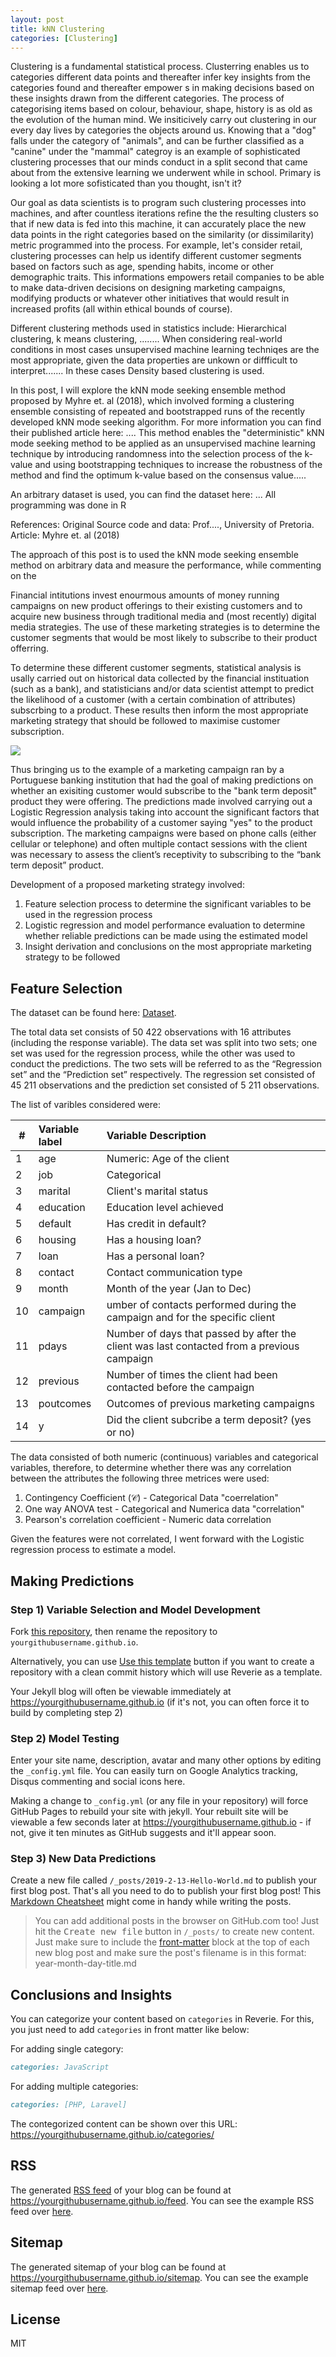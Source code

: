 ```yaml
---
layout: post
title: kNN Clustering 
categories: [Clustering]
---
```


Clustering is a fundamental statistical process. Clusterring enables us to categories different data points and thereafter infer key insights from the categories found and thereafter empower s in making decisions based on these insights drawn from the different categories. The process of categorising items based on colour, behaviour, shape, history is as old as the evolution of the human mind. We insiticively carry out clustering in our every day lives by categories the objects around us. Knowing that a "dog" falls under the category of "animals", and can be further classified as a "canine" under the "mammal" categroy is an example of sophisticated clustering processes that our minds conduct in a split second that came about from the extensive learning we underwent while in school. Primary is looking a lot more sofisticated than you thought, isn't it? 

Our goal as data scientists is to program such clustering processes into machines, and after countless iterations refine the the resulting clusters so that if new data is fed into this machine, it can accurately place the new data points in the right categories based on the similarity (or dissimilarity) metric programmed into the process. For example, let's consider retail, clustering processes can help us identify different customer segments based on factors such as age, spending habits, income or other demographic traits. This informations empowers retail companies to be able to make data-driven decisions on designing marketing campaigns, modifying products or whatever other initiatives that would result in increased profits (all within ethical bounds of course). 

Different clustering methods used in statistics include: Hierarchical clustering, k means clustering, ........ When considering real-world conditions in most cases unsupervised machine learning techniqes are the most appropriate, given the data properties are unkown or diffficult to interpret....... In these cases Density based clustering is used. 

In this post, I will explore the kNN mode seeking ensemble method proposed by Myhre et. al (2018), which involved forming a clustering ensemble consisting of repeated and bootstrapped runs of the recently developed kNN mode seeking algorithm. For more information you can find their published article here: .... This method enables the "deterministic" kNN mode seeking method to be applied as an unsupervised machine learning technique by introducing randomness into the selection process of the k-value and using bootstrapping techniques to increase the robustness of the method and find the optimum k-value based on the consensus value..... 

An arbitrary dataset is used, you can find the dataset here: ... All programming was done in R









References: 
Original Source code and data: Prof...., University of Pretoria.
Article: Myhre et. al (2018)

The approach of this post is to used the kNN mode seeking ensemble method on arbitrary data and measure the performance, while commenting on the 

Financial intitutions invest enourmous amounts of money running campaigns on new product offerings to their existing customers and to acquire new business through traditional media and (most recently) digital media strategies. The use of these marketing strategies is to determine the customer segments that would be most likely to subscribe to their product offerring. 

To determine these different customer segments, statistical analysis is usally carried out on historical data collected by the financial instituation (such as a bank), and statisticians and/or data scientist attempt to predict the likelihood of a customer (with a certain combination of attributes) subscrbing to a product. These results then inform the most appropriate marketing strategy that should be followed to maximise customer subscription. 

![](/images/reverie-demo.png)

Thus bringing us to the example of a marketing campaign ran by a Portuguese banking institution that had the goal of making predictions on whether an exisiting customer would subscribe to the "bank term deposit" product they were offering. The predictions made involved carrying out a Logistic Regression analysis taking into account the significant factors that would influence the probability of a customer saying "yes" to the product subscription. The marketing campaigns were based on phone calls (either cellular or telephone) and often multiple contact sessions with the client was necessary to assess the client’s receptivity to subscribing to the “bank term deposit” product.

Development of a proposed marketing strategy involved:
1. Feature selection process to determine the significant variables to be used in the regression process
2. Logistic regression and model performance evaluation to determine whether reliable predictions can be made using the estimated model
3. Insight derivation and conclusions on the most appropriate marketing strategy to be followed

## Feature Selection
The dataset can be found here: [Dataset](http://archive.ics.uci.edu/ml/datasets/Bank+Marketing). 

The total data set consists of 50 422 observations with 16 attributes (including the response variable). The data set was split into two sets; one set was used for the regression process, while the other was used to conduct the predictions. The two sets will be referred to as the “Regression set” and the “Prediction set” respectively. The regression set consisted of 45 211 observations and the prediction set consisted of 5 211 observations.

The list of varibles considered were:

| #   | Variable label   | Variable Description                                                                       |
| --- |:---------------- |:------------------------------------------------------------------------------------------ |
| 1   | age              | Numeric: Age of the client                                                                 |
| 2   | job              | Categorical                                                                                |
| 3   | marital          | Client's marital status                                                                    |
| 4   | education        | Education level achieved                                                                   |
| 5   | default          | Has credit in default?                                                                     |
| 6   | housing          | Has a housing loan?                                                                        |
| 7   | loan             | Has a personal loan?                                                                       |
| 8   | contact          | Contact communication type                                                                 |
| 9   | month            | Month of the year (Jan to Dec)                                                             |
| 10  | campaign         | umber of contacts performed during the campaign and for the specific client                |
| 11  | pdays            | Number of days that passed by after the client was last contacted from a previous campaign |
| 12  | previous         | Number of times the client had been contacted before the campaign                          |
| 13  | poutcomes        | Outcomes of previous marketing campaigns                                                   |
| 14  | y                | Did the client subcribe a term deposit? (yes or no)                                        |

The data consisted of both numeric (continuous) variables and categorical variables, therefore, to determine whether there was any correlation between the attributes the following three metrices were used:
1. Contingency Coefficient ($\mathcal{C}$) - Categorical Data "coerrelation"
2. One way ANOVA test - Categorical and Numerica data "correlation"
3. Pearson's correlation coefficient - Numeric data correlation

Given the features were not correlated, I went forward with the Logistic regression process to estimate a model. 

<div style="text-align: center;">
 <script async type="text/javascript" src="//cdn.carbonads.com/carbon.js?serve=CE7D6KJY&placement=wwwamitmerchantcom" id="_carbonads_js"></script>
</div>

## Making Predictions
### Step 1) Variable Selection and Model Development



Fork [this repository](https://github.com/amitmerchant1990/reverie), then rename the repository to `yourgithubusername.github.io`.

Alternatively, you can use [Use this template](https://github.com/amitmerchant1990/reverie/generate) button if you want to create a repository with a clean commit history which will use Reverie as a template.

Your Jekyll blog will often be viewable immediately at <https://yourgithubusername.github.io> (if it's not, you can often force it to build by completing step 2)

### Step 2) Model Testing  

Enter your site name, description, avatar and many other options by editing the `_config.yml` file. You can easily turn on Google Analytics tracking, Disqus commenting and social icons here.

Making a change to `_config.yml` (or any file in your repository) will force GitHub Pages to rebuild your site with jekyll. Your rebuilt site will be viewable a few seconds later at <https://yourgithubusername.github.io> - if not, give it ten minutes as GitHub suggests and it'll appear soon.

### Step 3) New Data Predictions

Create a new file called `/_posts/2019-2-13-Hello-World.md` to publish your first blog post. That's all you need to do to publish your first blog post! This [Markdown Cheatsheet](https://github.com/adam-p/markdown-here/wiki/Markdown-Cheatsheet) might come in handy while writing the posts.

> You can add additional posts in the browser on GitHub.com too! Just hit the <kbd>Create new file</kbd> button in `/_posts/` to create new content. Just make sure to include the [front-matter](http://jekyllrb.com/docs/frontmatter/) block at the top of each new blog post and make sure the post's filename is in this format: year-month-day-title.md

## Conclusions and Insights

You can categorize your content based on `categories` in Reverie. For this, you just need to add `categories` in front matter like below:

For adding single category:

```md
categories: JavaScript
```

For adding multiple categories:

```md
categories: [PHP, Laravel]
```

The contegorized content can be shown over this URL: <https://yourgithubusername.github.io/categories/>

## RSS

The generated [RSS feed](https://en.wikipedia.org/wiki/RSS) of your blog can be found at <https://yourgithubusername.github.io/feed>. You can see the example RSS feed over [here](https://www.amitmerchant.com/reverie/feed).

## Sitemap

The generated sitemap of your blog can be found at <https://yourgithubusername.github.io/sitemap>. You can see the example sitemap feed over [here](https://www.amitmerchant.com/reverie/sitemap).

## License

MIT


